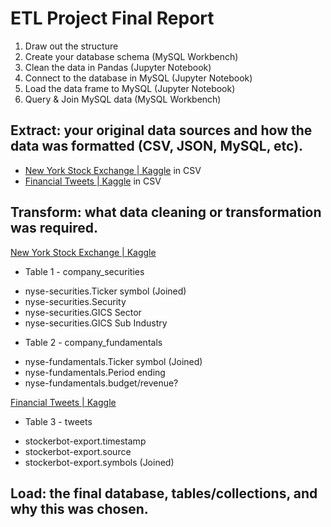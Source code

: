 # ETL Project Final Report

1. Draw out the structure
2. Create your database schema (MySQL Workbench)
3. Clean the data in Pandas (Jupyter Notebook)
4. Connect to the database in MySQL (Jupyter Notebook)
5. Load the data frame to MySQL (Jupyter Notebook)
6. Query & Join MySQL data (MySQL Workbench)

## Extract: your original data sources and how the data was formatted (CSV, JSON, MySQL, etc).
+ [New York Stock Exchange | Kaggle](https://www.kaggle.com/dgawlik/nyse) in CSV
+ [Financial Tweets | Kaggle](https://www.kaggle.com/davidwallach/financial-tweets) in CSV


## Transform: what data cleaning or transformation was required.
[New York Stock Exchange | Kaggle](https://www.kaggle.com/dgawlik/nyse)
* Table 1 - company_securities
- nyse-securities.Ticker symbol (Joined)
- nyse-securities.Security
- nyse-securities.GICS Sector
- nyse-securities.GICS Sub Industry

* Table 2 - company_fundamentals
- nyse-fundamentals.Ticker symbol (Joined)
- nyse-fundamentals.Period ending
- nyse-fundamentals.budget/revenue?

[Financial Tweets | Kaggle](https://www.kaggle.com/davidwallach/financial-tweets)
* Table 3 - tweets
- stockerbot-export.timestamp
- stockerbot-export.source
- stockerbot-export.symbols (Joined)

## Load: the final database, tables/collections, and why this was chosen.
